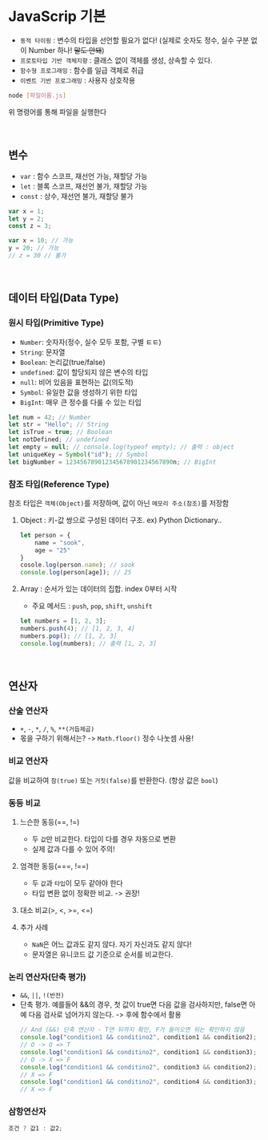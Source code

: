 # JavaScrip 기본

- `동적 타이핑` : 변수의 타입을 선언할 필요가 없다! (실제로 숫자도 정수, 실수 구분 없이 Number 하나! ~~말도 안돼~~)
- `프로토타입 기반 객체지향` : 클래스 없이 객체를 생성, 상속할 수 있다.
- `함수형 프로그래밍` : 함수를 일급 객체로 취급
- `이벤트 기반 프로그래밍` : 사용자 상호작용

```sh
node [파일이름.js]
```

위 명령어를 통해 파일을 실행한다

<br>

## 변수

- `var` : 함수 스코프, 재선언 가능, 재할당 가능
- `let` : 블록 스코프, 재선언 불가, 재할당 가능
- `const` : 상수, 재선언 불가, 재할당 불가

```javascript
var x = 1;
let y = 2;
const z = 3;

var x = 10; // 가능
y = 20; // 가능
// z = 30 // 불가
```

<br>

## 데이터 타입(Data Type)

### 원시 타입(Primitive Type)

- `Number`: 숫자자(정수, 실수 모두 포함, 구별 ㅌㅌ)
- `String`: 문자열
- `Boolean`: 논리값(true/false)
- `undefined`: 값이 할당되지 않은 변수의 타입
- `null`: 비어 있음을 표현하는 값(의도적)
- `Symbol`: 유일한 값을 생성하기 위한 타입
- `BigInt`: 매우 큰 정수를 다룰 수 있는 타입

```javascript
let num = 42; // Number
let str = "Hello"; // String
let isTrue = true; // Boolean
let notDefined; // undefined
let empty = null; // console.log(typeof empty); // 출력 : object
let uniqueKey = Symbol("id"); // Symbol
let bigNumber = 123456789012345678901234567890n; // BigInt
```

### 참조 타입(Reference Type)

참조 타입은 `객체(Object)`를 저장하며, 값이 아닌 `메모리 주소(참조)`를 저장함

1. Object : 키-값 쌍으로 구성된 데이터 구조. ex) Python Dictionary..

   ```javascript
   let person = {
       name = "sook",
       age = "25"
   }
   cosole.log(person.name); // sook
   console.log(person[age]); // 25
   ```

2. Array : 순서가 있는 데이터의 집합. index 0부터 시작
   - 주요 메서드 : `push`, `pop`, `shift`, `unshift`
   ```javascript
   let numbers = [1, 2, 3];
   numbers.push(4); // [1, 2, 3, 4]
   numbers.pop(); // [1, 2, 3]
   console.log(numbers); // 출력 [1, 2, 3]
   ```

<br>

## 연산자

### 산술 연산자

- `+`, `-`, `*`, `/`, `%`, `**(거듭제곱)`
- 몫을 구하기 위해서는?
  -> `Math.floor()` 정수 나눗셈 사용!

### 비교 연산자

값을 비교하여 `참(true)` 또는 `거짓(false)`를 반환한다. (항상 값은 `bool`)

### 동등 비교

1. 느슨한 동등(==, !=)

   - 두 `값`만 비교한다. 타입이 다를 경우 자동으로 변환
   - 실제 값과 다를 수 있어 주의!

2. 엄격한 동등(===, !==)

   - 두 `값`과 `타입`이 모두 같아야 한다
   - 타입 변환 없이 정확한 비교. -> 권장!

3. 대소 비교(>, <, >=, <=)
4. 추가 사례
   - `NaN`은 어느 값과도 같지 않다. 자기 자신과도 같지 않다!
   - 문자열은 유니코드 값 기준으로 순서를 비교한다.

### 논리 연산자(단축 평가)

- `&&`, `||`, `!(반전)`
- 단축 평가. 예를들어 &&의 경우, 첫 값이 true면 다음 값을 검사하지만, false면 아예 다음 검사로 넘어가지 않는다. -> 후에 함수에서 활용
  ```javascript
  // And (&&) 단축 연산자 - T면 뒤까지 확인, F가 들어오면 뒤는 확인하지 않음
  console.log("condition1 && conditino2", condition1 && condition2); // T T
  // O -> O => T
  console.log("condition1 && conditino2", condition1 && condition3); // T F
  // O -> X => F
  console.log("condition1 && conditino2", condition3 && condition2); // F T
  // X => F
  console.log("condition1 && conditino2", condition4 && condition3); // F F
  // X => F
  ```

### 삼항연산자

```javascript
조건 ? 값1 : 값2;
```
